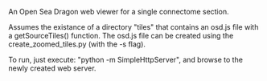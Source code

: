 
An Open Sea Dragon web viewer for a single connectome section.

Assumes the existance of a directory "tiles" that contains an osd.js file with a getSourceTiles() function. The osd.js file can be created using the create_zoomed_tiles.py (with the -s flag).

To run, just execute: "python -m SimpleHttpServer", and browse to the newly created web server.

